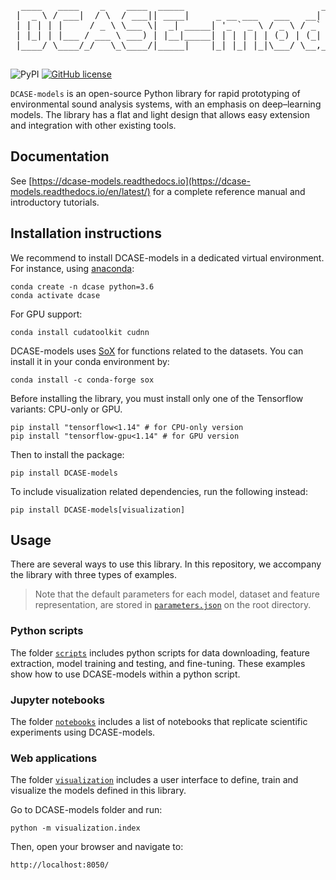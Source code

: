<pre>
  ____   ____    _    ____  _____                          _      _     
 |  _ \ / ___|  / \  / ___|| ____|     _ __ ___   ___   __| | ___| |___ 
 | | | | |     / _ \ \___ \|  _| _____| '_ ` _ \ / _ \ / _` |/ _ \ / __|
 | |_| | |___ / ___ \ ___) | |__|_____| | | | | | (_) | (_| |  __/ \__ \
 |____/ \____/_/   \_\____/|_____|    |_| |_| |_|\___/ \__,_|\___|_|___/
                                                                       
</pre>

![PyPI](https://img.shields.io/pypi/v/DCASE-models?label=PyPI)
[![GitHub license](https://img.shields.io/github/license/pzinemanas/DCASE-models)](https://github.com/pzinemanas/DCASE-models/blob/master/LICENSE)


`DCASE-models` is an open-source Python library for rapid prototyping of environmental sound analysis systems, with an emphasis on deep–learning models. The library has a flat and light design that allows easy extension and integration with other existing tools. 

Documentation
-------------
See [https://dcase-models.readthedocs.io](https://dcase-models.readthedocs.io/en/latest/) for a complete reference manual and introductory tutorials.

## Installation instructions
We recommend to install DCASE-models in a dedicated virtual environment. For instance, using [anaconda](https://www.anaconda.com/):
```
conda create -n dcase python=3.6
conda activate dcase
```
For GPU support:
```
conda install cudatoolkit cudnn
```
DCASE-models uses [SoX](http://sox.sourceforge.net/) for functions related to the datasets. You can install it in your conda environment by:
```
conda install -c conda-forge sox
```
Before installing the library, you must install only one of the Tensorflow variants: CPU-only or GPU.
``` 
pip install "tensorflow<1.14" # for CPU-only version
pip install "tensorflow-gpu<1.14" # for GPU version
```

Then to install the package:
```
pip install DCASE-models
```
To include visualization related dependencies, run the following instead:
```
pip install DCASE-models[visualization]
```

## Usage
There are several ways to use this library. In this repository, we accompany the library with three types of examples.

> Note that the default parameters for each model, dataset and feature representation, are stored in [`parameters.json`](parameters.json) on the root directory.

### Python scripts
The folder [`scripts`](scripts) includes python scripts for data downloading, feature extraction, model training and testing, and fine-tuning. These examples show how to use DCASE-models within a python script.

### Jupyter notebooks
The folder [`notebooks`](notebooks) includes a list of notebooks that replicate scientific experiments using DCASE-models.

### Web applications
The folder [`visualization`](visualization) includes a user interface to define, train and visualize the models defined in this library.

Go to DCASE-models folder and run:
```
python -m visualization.index
```
Then, open your browser and navigate to:
```
http://localhost:8050/
```
